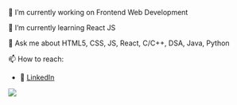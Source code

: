 🔭 I’m currently working on Frontend Web Development

🌱 I’m currently learning React JS

💬 Ask me about HTML5, CSS, JS, React, C/C++, DSA, Java, Python

📫 How to reach:
- :office: [LinkedIn](https://www.linkedin.com/in/ripunjaynarula/)

  
<img src="https://github-readme-stats.vercel.app/api?username=ripunjaynarula&&show_icons=true&title_color=ffffff&icon_color=bb2acf&text_color=daf7dc&bg_color=151515">
